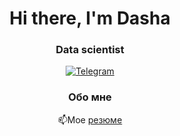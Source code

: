 <div id="header" align="center">
	<h1>Hi there, I'm Dasha </h1>
	<h3>Data scientist</h3>
	
<div id="socials" align="center">
	</a>
	<a href="https://t.me/Dara_Shel">
		<img src="https://img.shields.io/badge/Telegram-blue?style=for-the-badge&logo=telegram&logoColor=white" alt="Telegram"/>
	</a>
</div>





### Обо мне

📫Мое [резюме](https://tomsk.hh.ru/resume/9499f6e7ff0b3dbc6e0039ed1f304e6f775441?hhtmFrom=resume_list)  

